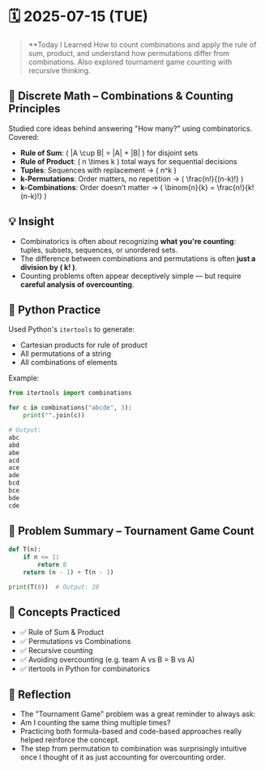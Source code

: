# 🗓️ 2025-07-15 (TUE)

> **Today I Learned How to count combinations and apply the rule of sum, product, and understand how permutations differ from combinations. Also explored tournament game counting with recursive thinking.



## 📘 Discrete Math – Combinations & Counting Principles

Studied core ideas behind answering "How many?" using combinatorics.  
Covered:

- **Rule of Sum**: \( |A \cup B| = |A| + |B| \) for disjoint sets  
- **Rule of Product**: \( n \times k \) total ways for sequential decisions  
- **Tuples**: Sequences with replacement → \( n^k \)  
- **k-Permutations**: Order matters, no repetition → \( \frac{n!}{(n-k)!} \)  
- **k-Combinations**: Order doesn’t matter → \( \binom{n}{k} = \frac{n!}{k!(n-k)!} \)  



## 💡 Insight

- Combinatorics is often about recognizing **what you're counting**:  
  tuples, subsets, sequences, or unordered sets.  
- The difference between combinations and permutations is often **just a division by \( k! \)**.  
- Counting problems often appear deceptively simple — but require **careful analysis of overcounting**.



## 🐍 Python Practice

Used Python's `itertools` to generate:

- Cartesian products for rule of product
- All permutations of a string
- All combinations of elements

Example:

```python
from itertools import combinations

for c in combinations("abcde", 3):
    print("".join(c))

# Output:
abc
abd
abe
acd
ace
ade
bcd
bce
bde
cde
```


## 📄 Problem Summary – Tournament Game Count
```python
def T(n):
    if n <= 1:
        return 0
    return (n - 1) + T(n - 1)

print(T(8))  # Output: 28
```


## 🧠 Concepts Practiced
- ✅ Rule of Sum & Product
- ✅ Permutations vs Combinations
- ✅ Recursive counting
- ✅ Avoiding overcounting (e.g. team A vs B = B vs A)
- ✅ itertools in Python for combinatorics



## 🧠 Reflection
- The "Tournament Game" problem was a great reminder to always ask:
- Am I counting the same thing multiple times?
- Practicing both formula-based and code-based approaches really helped reinforce the concept.
- The step from permutation to combination was surprisingly intuitive once I thought of it as just accounting for overcounting order.

